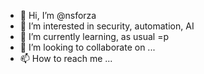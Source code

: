 - 👋 Hi, I’m @nsforza
- 👀 I’m interested in security, automation, AI
- 🌱 I’m currently learning, as usual =p
- 💞️ I’m looking to collaborate on ...
- 📫 How to reach me ...

<!---
nsforza/nsforza is a ✨ special ✨ repository because its `README.md` (this file) appears on your GitHub profile.
You can click the Preview link to take a look at your changes.
--->
